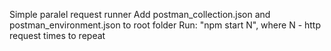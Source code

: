 Simple paralel request runner
Add postman_collection.json and postman_environment.json to root folder
Run: "npm start N", where N - http request times to repeat 
